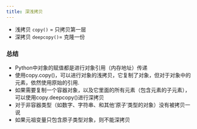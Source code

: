 ```yaml
---
title: 深浅拷贝
---
```


- 浅拷贝 `copy()` = 只拷贝第一层
- 深拷贝 `deepcopy()`= 克隆一份

### 总结

- Python中对象的赋值都是进行对象引用（内存地址）传递
- 使用copy.copy()，可以进行对象的浅拷贝，它复制了对象，但对于对象中的元素，依然使用原始的引用.
- 如果需要复制一个容器对象，以及它里面的所有元素（包含元素的子元素），可以使用copy.deepcopy()进行深拷贝
- 对于非容器类型（如数字、字符串、和其他’原子’类型的对象）没有被拷贝一说
- 如果元祖变量只包含原子类型对象，则不能深拷贝
